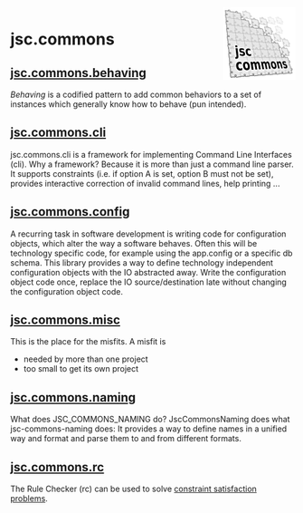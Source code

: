 <img align="right" src="img/logo/jsc.commons.logo_128.png"/>

# jsc.commons

## [jsc.commons.behaving](src/jsc.commons/jsc.commons.behaving/)
*Behaving* is a codified pattern to add common behaviors
to a set of instances which generally know how to behave
(pun intended).

## [jsc.commons.cli](src/jsc.commons/jsc.commons.cli/)
jsc.commons.cli is a framework for implementing Command Line Interfaces (cli).
Why a framework? Because it is more than just a command line parser.
It supports constraints (i.e. if option A is set, option B must not be set),
provides interactive correction of invalid command lines, help printing ...

## [jsc.commons.config](src/jsc.commons/jsc.commons.config/)
A recurring task in software development is writing code for
configuration objects, which alter the way a software behaves.
Often this will be technology specific code, for example using
the app.config or a specific db schema. This library provides
a way to define technology independent configuration objects
with the IO abstracted away. Write the configuration object
code once, replace the IO source/destination late without
changing the configuration object code.

## [jsc.commons.misc](src/jsc.commons/jsc.commons.misc/)
This is the place for the misfits.
A misfit is
 - needed by more than one project
 - too small to get its own project
 
## [jsc.commons.naming](src/jsc.commons/jsc.commons.naming/)
What does JSC_COMMONS_NAMING do? JscCommonsNaming
does what jsc-commons-naming does: It provides a way
to define names in a unified way and format and parse
them to and from different formats.

## [jsc.commons.rc](src/jsc.commons/jsc.commons.rc/)
The Rule Checker (rc) can be used to solve
[constraint satisfaction problems](https://en.wikipedia.org/wiki/Constraint_satisfaction_problem).
